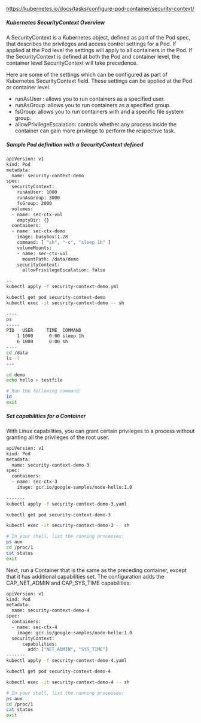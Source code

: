 
https://kubernetes.io/docs/tasks/configure-pod-container/security-context/


##### Kubernetes SecurityContext Overview
A SecurityContext is a Kubernetes object, defined as part of the Pod spec, that describes the privileges and access control settings for a Pod.
If applied at the Pod level the settings will apply to all containers in the Pod. If the SecurityContext is defined at both the Pod and container level, the container level SecurityContext will take precedence.

Here are some of the settings which can be configured as part of Kubernetes SecurityContext field. These settings can be applied at the Pod or container level.

- runAsUser : allows you to run containers as a specified user.
- runAsGroup :allows you to run containers as a specified group.
- fsGroup: allows you to run containers with and a specific file system group.
- allowPrivilegeEscalation: controls whether any process inside the container can gain more privilege to perform the respective task.

##### Sample Pod definition with a SecurityContext defined

``````sh
apiVersion: v1
kind: Pod
metadata:
  name: security-context-demo
spec:
  securityContext:
    runAsUser: 1000
    runAsGroup: 3000
    fsGroup: 2000
  volumes:
  - name: sec-ctx-vol
    emptyDir: {}
  containers:
  - name: sec-ctx-demo
    image: busybox:1.28
    command: [ "sh", "-c", "sleep 1h" ]
    volumeMounts:
    - name: sec-ctx-vol
      mountPath: /data/demo
    securityContext:
      allowPrivilegeEscalation: false

--
kubectl apply -f security-context-demo.yml

kubectl get pod security-context-demo
kubectl exec -it security-context-demo -- sh

----
ps
-----
PID   USER     TIME  COMMAND
    1 1000      0:00 sleep 1h
    6 1000      0:00 sh
----
cd /data
ls -l
---

cd demo
echo hello > testfile

# Run the following command:
id
exit
``````

##### Set capabilities for a Container
With Linux capabilities, you can grant certain privileges to a process without granting all the privileges of the root user.
``````sh
apiVersion: v1
kind: Pod
metadata:
  name: security-context-demo-3
spec:
  containers:
  - name: sec-ctx-3
    image: gcr.io/google-samples/node-hello:1.0
  
-------
kubectl apply -f security-context-demo-3.yaml

kubectl get pod security-context-demo-3

kubectl exec -it security-context-demo-3 -- sh

# In your shell, list the running processes:
ps aux
cd /proc/1
cat status
exit
``````
Next, run a Container that is the same as the preceding container, except that it has additional capabilities set.
The configuration adds the CAP_NET_ADMIN and CAP_SYS_TIME capabilities:
``````sh
apiVersion: v1
kind: Pod
metadata:
  name: security-context-demo-4
spec:
  containers:
  - name: sec-ctx-4
    image: gcr.io/google-samples/node-hello:1.0
  securityContext:
      capabilities:
        add: ["NET_ADMIN", "SYS_TIME"]
-------
kubectl apply -f security-context-demo-4.yaml

kubectl get pod security-context-demo-4

kubectl exec -it security-context-demo-4 -- sh

# In your shell, list the running processes:
ps aux
cd /proc/1
cat status
exit
``````